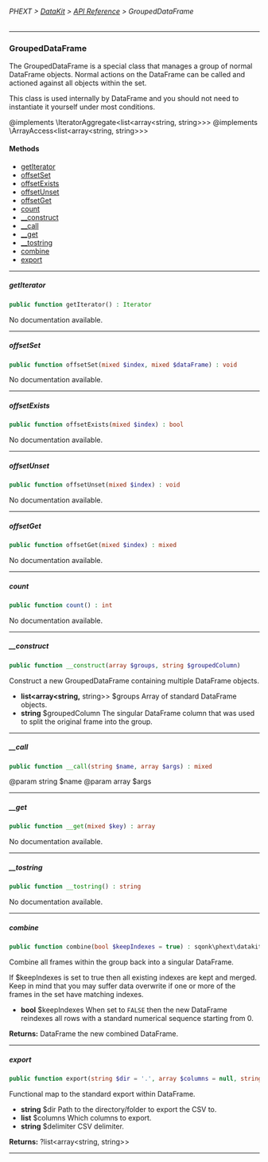 ###### PHEXT > [DataKit](../README.md) > [API Reference](index.md) > GroupedDataFrame
------
### GroupedDataFrame
The GroupedDataFrame is a special class that manages a group of normal DataFrame objects. Normal actions on the DataFrame can be called and actioned against all objects within the set.

This class is used internally by DataFrame and you should not need to instantiate it yourself under most conditions.

@implements \IteratorAggregate<list<array<string, string>>> @implements \ArrayAccess<list<array<string, string>>>
#### Methods
- [getIterator](#getiterator)
- [offsetSet](#offsetset)
- [offsetExists](#offsetexists)
- [offsetUnset](#offsetunset)
- [offsetGet](#offsetget)
- [count](#count)
- [__construct](#__construct)
- [__call](#__call)
- [__get](#__get)
- [__tostring](#__tostring)
- [combine](#combine)
- [export](#export)

------
##### getIterator
```php
public function getIterator() : Iterator
```
No documentation available.


------
##### offsetSet
```php
public function offsetSet(mixed $index, mixed $dataFrame) : void
```
No documentation available.


------
##### offsetExists
```php
public function offsetExists(mixed $index) : bool
```
No documentation available.


------
##### offsetUnset
```php
public function offsetUnset(mixed $index) : void
```
No documentation available.


------
##### offsetGet
```php
public function offsetGet(mixed $index) : mixed
```
No documentation available.


------
##### count
```php
public function count() : int
```
No documentation available.


------
##### __construct
```php
public function __construct(array $groups, string $groupedColumn) 
```
Construct a new GroupedDataFrame containing multiple DataFrame objects.

- **list<array<string,** string>> $groups Array of standard DataFrame objects.
- **string** $groupedColumn The singular DataFrame column that was used to split the original frame into the group.


------
##### __call
```php
public function __call(string $name, array $args) : mixed
```
@param string $name @param array<mixed> $args


------
##### __get
```php
public function __get(mixed $key) : array
```
No documentation available.


------
##### __tostring
```php
public function __tostring() : string
```
No documentation available.


------
##### combine
```php
public function combine(bool $keepIndexes = true) : sqonk\phext\datakit\DataFrame
```
Combine all frames within the group back into a singular DataFrame.

If $keepIndexes is set to true then all existing indexes are kept and merged. Keep in mind that you may suffer data overwrite if one or more of the frames in the set have matching indexes.

- **bool** $keepIndexes  When set to `FALSE` then the new DataFrame reindexes all rows with a standard numerical sequence starting from 0.

**Returns:**  DataFrame the new combined DataFrame.


------
##### export
```php
public function export(string $dir = '.', array $columns = null, string $delimeter = ',') : ?array
```
Functional map to the standard export within DataFrame.

- **string** $dir Path to the directory/folder to export the CSV to.
- **list<string>** $columns Which columns to export.
- **string** $delimiter CSV delimiter.

**Returns:**  ?list<array<string, string>>


------
